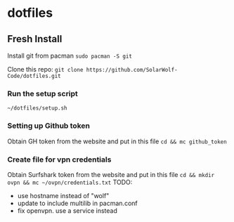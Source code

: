# dotfiles

## Fresh Install
Install git from pacman
`sudo pacman -S git`

Clone this repo:
`git clone https://github.com/SolarWolf-Code/dotfiles.git`

### Run the setup script
```
~/dotfiles/setup.sh
```

### Setting up Github token
Obtain GH token from the website and put in this file
`
cd && mc github_token
`

### Create file for vpn credentials
Obtain Surfshark token from the website and put in this file
`
cd && mkdir ovpn && mc ~/ovpn/credentials.txt
`
TODO:
- use hostname instead of "wolf"
- update to include multilib in pacman.conf
- fix openvpn. use a service instead
